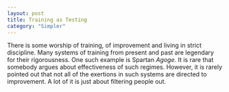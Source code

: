 ```yaml
---
layout: post
title: Training as Testing
category: "Simpler"
---
```


There is some worship of training, of improvement and living in strict
discipline. Many systems of training from present and past are
legendary for their rigorousness. One such example is Spartan *Agoge*. It is rare that
somebody argues about effectiveness of such regimes. However, it is
rarely pointed out that not all of the exertions in such systems are
directed to improvement. A lot of it is just about filtering people
out. 
